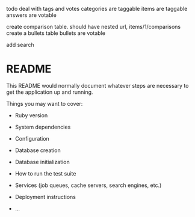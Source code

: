todo
deal with tags and votes
	categories are taggable
	items are taggable
	answers are votable

create comparison table. should have nested url, items/1/comparisons
create a bullets table
	bullets are votable

add search

# README

This README would normally document whatever steps are necessary to get the
application up and running.

Things you may want to cover:

* Ruby version

* System dependencies

* Configuration

* Database creation

* Database initialization

* How to run the test suite

* Services (job queues, cache servers, search engines, etc.)

* Deployment instructions

* ...
